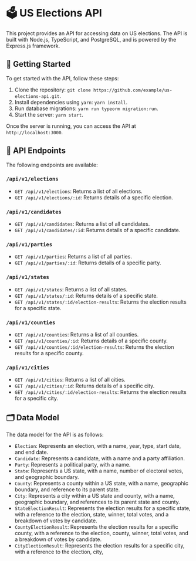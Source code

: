 # 🗳️ US Elections API

This project provides an API for accessing data on US elections. The API is built with Node.js, TypeScript, and PostgreSQL, and is powered by the Express.js framework.

## 🚀 Getting Started

To get started with the API, follow these steps:

1. Clone the repository: `git clone https://github.com/example/us-elections-api.git`.
2. Install dependencies using `yarn`: `yarn install`.
3. Run database migrations: `yarn run typeorm migration:run`.
4. Start the server: `yarn start`.

Once the server is running, you can access the API at `http://localhost:3000`.

## 🔗 API Endpoints

The following endpoints are available:

### `/api/v1/elections`

- `GET /api/v1/elections`: Returns a list of all elections.
- `GET /api/v1/elections/:id`: Returns details of a specific election.

### `/api/v1/candidates`

- `GET /api/v1/candidates`: Returns a list of all candidates.
- `GET /api/v1/candidates/:id`: Returns details of a specific candidate.

### `/api/v1/parties`

- `GET /api/v1/parties`: Returns a list of all parties.
- `GET /api/v1/parties/:id`: Returns details of a specific party.

### `/api/v1/states`

- `GET /api/v1/states`: Returns a list of all states.
- `GET /api/v1/states/:id`: Returns details of a specific state.
- `GET /api/v1/states/:id/election-results`: Returns the election results for a specific state.

### `/api/v1/counties`

- `GET /api/v1/counties`: Returns a list of all counties.
- `GET /api/v1/counties/:id`: Returns details of a specific county.
- `GET /api/v1/counties/:id/election-results`: Returns the election results for a specific county.

### `/api/v1/cities`

- `GET /api/v1/cities`: Returns a list of all cities.
- `GET /api/v1/cities/:id`: Returns details of a specific city.
- `GET /api/v1/cities/:id/election-results`: Returns the election results for a specific city.

## 🗂️ Data Model

The data model for the API is as follows:

- `Election`: Represents an election, with a name, year, type, start date, and end date.
- `Candidate`: Represents a candidate, with a name and a party affiliation.
- `Party`: Represents a political party, with a name.
- `State`: Represents a US state, with a name, number of electoral votes, and geographic boundary.
- `County`: Represents a county within a US state, with a name, geographic boundary, and reference to its parent state.
- `City`: Represents a city within a US state and county, with a name, geographic boundary, and references to its parent state and county.
- `StateElectionResult`: Represents the election results for a specific state, with a reference to the election, state, winner, total votes, and a breakdown of votes by candidate.
- `CountyElectionResult`: Represents the election results for a specific county, with a reference to the election, county, winner, total votes, and a breakdown of votes by candidate.
- `CityElectionResult`: Represents the election results for a specific city, with a reference to the election, city,
